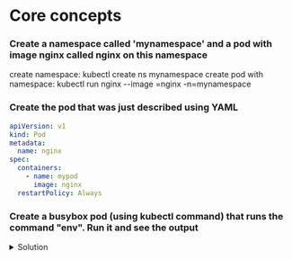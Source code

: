 # Core concepts

### Create a namespace called 'mynamespace' and a pod with image nginx called nginx on this namespace

create namespace: kubectl create ns mynamespace
create pod with namespace: kubectl run nginx --image =nginx -n=mynamespace

### Create the pod that was just described using YAML
``` yaml
apiVersion: v1
kind: Pod
metadata: 
  name: nginx
spec:
  containers:
    - name: mypod
      image: nginx
  restartPolicy: Always
```

### Create a busybox pod (using kubectl command) that runs the command "env". Run it and see the output
<details>
<summary> Solution </summary>
``` bash
  kubectl run busybox --image=busybox --command --restartPolicy=Never --env
  kubectl run busybox --image=busybox --command --restart=Never -it --rm -- env # Pour voir les output
  kubectl logs busybox
```
</p>
  </details>